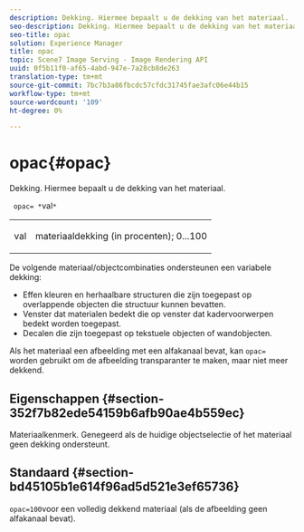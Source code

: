 ```yaml
---
description: Dekking. Hiermee bepaalt u de dekking van het materiaal.
seo-description: Dekking. Hiermee bepaalt u de dekking van het materiaal.
seo-title: opac
solution: Experience Manager
title: opac
topic: Scene7 Image Serving - Image Rendering API
uuid: 0f5b11f0-af65-4abd-947e-7a28cb8de263
translation-type: tm+mt
source-git-commit: 7bc7b3a86fbcdc57cfdc31745fae3afc06e44b15
workflow-type: tm+mt
source-wordcount: '109'
ht-degree: 0%

---
```



# opac{#opac}

Dekking. Hiermee bepaalt u de dekking van het materiaal.

` opac= *`val`*`

<table id="simpletable_6AB8CD75F526469FBC9FEAE049792EF2"> 
 <tr class="strow"> 
  <td class="stentry"> <p> <span class="varname"> val  </span> </p> </td> 
  <td class="stentry"> <p>materiaaldekking (in procenten); 0...100 </p> </td> 
 </tr> 
</table>

De volgende materiaal/objectcombinaties ondersteunen een variabele dekking:

* Effen kleuren en herhaalbare structuren die zijn toegepast op overlappende objecten die structuur kunnen bevatten.
* Venster dat materialen bedekt die op venster dat kadervoorwerpen bedekt worden toegepast.
* Decalen die zijn toegepast op tekstuele objecten of wandobjecten.

Als het materiaal een afbeelding met een alfakanaal bevat, kan `opac=` worden gebruikt om de afbeelding transparanter te maken, maar niet meer dekkend.

## Eigenschappen {#section-352f7b82ede54159b6afb90ae4b559ec}

Materiaalkenmerk. Genegeerd als de huidige objectselectie of het materiaal geen dekking ondersteunt.

## Standaard {#section-bd45105b1e614f96ad5d521e3ef65736}

`opac=100`voor een volledig dekkend materiaal (als de afbeelding geen alfakanaal bevat).
